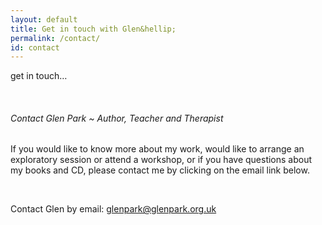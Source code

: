 ```yaml
---
layout: default
title: Get in touch with Glen&hellip;
permalink: /contact/
id: contact
---
```


<!-- .content-block 1 begins -->
<div class="content-block">
    <p class="runinheading">get in touch&hellip;</p>
    <div class="clear"></div>
    <p>&nbsp;</p>
    <h6>Contact Glen Park &#126; Author, Teacher and Therapist</h6>
    <p class="boldp">If you would like to know more about my work, would like to arrange an exploratory session or attend a workshop, or if you have questions about my books and CD, please contact me by clicking on the email link below.</p>
    <p>&nbsp;</p>
    <div class="emaillinkbox">
        <p class="pflat">Contact Glen by email&#58;
            <span class="pemailitalic"><a href="mailto:glenpark@glenpark.org.uk" class="tooltip" title="Send a direct email to Glen">glenpark@glenpark.org.uk</a></span></p>
    </div>
</div>
<!-- .content-block 1 ends -->
<div class="clear"></div>
<p>&nbsp;</p>
<p>&nbsp;</p>
</div>
<!-- content .wrapper ends -->
</div>
<!-- content ends -->
